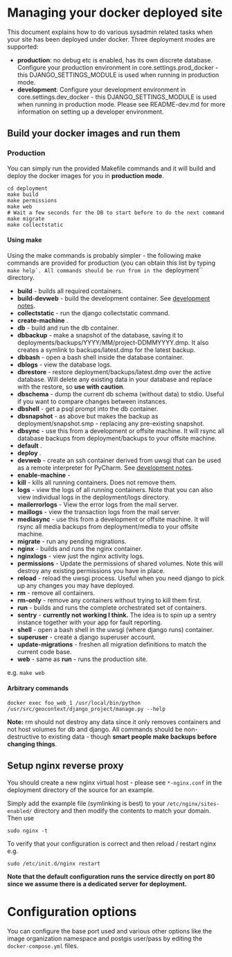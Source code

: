 # Managing your docker deployed site

This document explains how to do various sysadmin related tasks when your
site has been deployed under docker. Three deployment modes are supported:

* **production**: no debug etc is enabled, has its own discrete database. Configure
  your production environment in core.settings.prod_docker - this
  DJANGO_SETTINGS_MODULE is used when running in production mode.
* **development**: Configure your development environment in core.settings.dev_docker -
  this DJANGO_SETTINGS_MODULE is used when running in production mode. Please see
  README-dev.md for more information on setting up a developer environment.

## Build your docker images and run them

### Production

You can simply run the provided Makefile commands and it will build and deploy the docker
images for you in **production mode**.

```
cd deployment
make build
make permissions
make web
# Wait a few seconds for the DB to start before to do the next command
make migrate
make collectstatic
```

#### Using make

Using the make commands is probably simpler - the following make commands are
provided for production (you can obtain this list by typing ``make help`. All commands
should be run from in the ``deployment`` directory.


* **build** - builds all required containers.
* **build-devweb** - build the development container. See [development notes](README-dev.md).
* **collectstatic** - run the django collectstatic command.
* **create-machine** .
* **db** - build and run the db container.
* **dbbackup** - make a snapshot of the database, saving it to deployments/backups/YYYY/MM/project-DDMMYYYY.dmp. It also creates a symlink to backups/latest.dmp for the latest backup.
* **dbbash** - open a bash shell inside the database container.
* **dblogs** - view the database logs.
* **dbrestore** - restore deployment/backups/latest.dmp over the active database. Will delete any existing data in your database and replace with the restore, so **use with caution**.
* **dbschema** - dump the current db schema (without data) to stdio. Useful if you want to compare changes between instances.
* **dbshell** - get a psql prompt into the db container. 
* **dbsnapshot** - as above but makes the backup as deployment/snapshot.smp - replacing any pre-existing snapshot.
* **dbsync** - use this from a development or offsite machine. It will rsync all database backups from deployment/backups to your offsite machine.
* **default** .
* **deploy** .
* **devweb** - create an ssh container derived from uwsgi that can be used as a remote interpreter for PyCharm. See [development notes](README-dev.md).
* **enable-machine** - 
* **kill** - kills all running containers. Does not remove them.
* **logs** - view the logs of all running containers. Note that you can also view individual logs in the deployment/logs directory.
* **mailerrorlogs** - View the error logs from the mail server.
* **maillogs** - view the transaction logs from the mail server.
* **mediasync** - use this from a development or offsite machine. It will rsync all media backups from deployment/media to your offsite machine.
* **migrate** - run any pending migrations. 
* **nginx** - builds and runs the nginx container.
* **nginxlogs** - view just the nginx activity logs.
* **permissions** - Update the permissions of shared volumes. Note this will destroy any existing permissions you have in place.
* **reload** - reload the uwsgi process. Useful when you need django to pick up any changes you may have deployed.
* **rm** - remove all containers.
* **rm-only** - remove any containers without trying to kill them first. 
* **run** - builds and runs the complete orchestrated set of containers.
* **sentry** - **currently not working I think.** The idea is to spin up a sentry instance together with your app for fault reporting.
* **shell** - open a bash shell in the uwsgi (where django runs) container.
* **superuser** - create a django superuser account.
* **update-migrations** - freshen all migration definitions to match the current code base.
* **web** - same as **run** - runs the production site.


e.g. ``make web``

#### Arbitrary commands


```
docker exec foo_web_1 /usr/local/bin/python /usr/src/geocontext/django_project/manage.py --help
```

**Note:** rm should not destroy any data since it only removes containers
and not host volumes for db and django. All commands should be non-destructive
to existing data - though **smart people make backups before changing things**.


## Setup nginx reverse proxy

You should create a new nginx virtual host - please see
``*-nginx.conf`` in the deployment directory of the source for an example.

Simply add the example file (symlinking is best) to your ``/etc/nginx/sites-enabled/`` directory
and then modify the contents to match your domain. Then use

```
sudo nginx -t
```

To verify that your configuration is correct and then reload / restart nginx
e.g.

```
sudo /etc/init.d/nginx restart
```

**Note that the default configuration runs the service directly on port 80 since
we assume there is a dedicated server for deployment.**

# Configuration options

You can configure the base port used and various other options like the
image organization namespace and postgis user/pass by editing the ``docker-compose.yml``
files.
